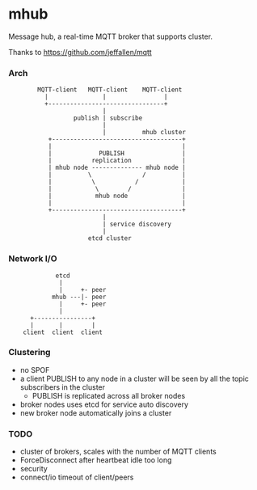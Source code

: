 mhub
====

Message hub, a real-time MQTT broker that supports cluster.

Thanks to https://github.com/jeffallen/mqtt

### Arch

            MQTT-client   MQTT-client    MQTT-client 
              |               |                |
              +--------------------------------+
                              |
                      publish | subscribe
                              |
                              |          mhub cluster
               +------------------------------------+
               |                                    |
               |             PUBLISH                |
               |           replication              |
               | mhub node -------------- mhub node |
               |          \              /          |
               |           \           /            |
               |            \        /              |
               |            mhub node               |
               |                                    |
               +------------------------------------+
                              |
                              | service discovery
                              |
                          etcd cluster


### Network I/O

                 etcd
                  |
                  |     +- peer
                mhub ---|- peer
                  |     +- peer
                  |      
          +----------------+
          |       |        |
        client  client  client

### Clustering

* no SPOF
* a client PUBLISH to any node in a cluster will be seen by all the topic subscribers in the cluster
    - PUBLISH is replicated across all broker nodes
* broker nodes uses etcd for service auto discovery
* new broker node automatically joins a cluster

### TODO
*   cluster of brokers, scales with the number of MQTT clients
*   ForceDisconnect after heartbeat idle too long
*   security
*   connect/io timeout of client/peers
